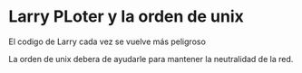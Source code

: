 # Larry PLoter y la orden de unix


El codigo de Larry cada vez se vuelve más peligroso

La orden de unix debera de ayudarle para mantener la neutralidad de la red.

